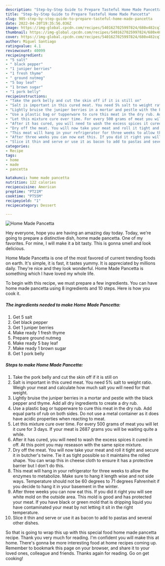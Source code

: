 ```yaml
---
description: "Step-by-Step Guide to Prepare Tasteful Home Made Pancetta"
title: "Step-by-Step Guide to Prepare Tasteful Home Made Pancetta"
slug: 905-step-by-step-guide-to-prepare-tasteful-home-made-pancetta
date: 2022-04-20T19:35:56.036Z
image: https://img-global.cpcdn.com/recipes/5401627025997824/680x482cq70/home-made-pancetta-recipe-main-photo.jpg
thumbnail: https://img-global.cpcdn.com/recipes/5401627025997824/680x482cq70/home-made-pancetta-recipe-main-photo.jpg
cover: https://img-global.cpcdn.com/recipes/5401627025997824/680x482cq70/home-made-pancetta-recipe-main-photo.jpg
author: Miguel Santiago
ratingvalue: 4.1
reviewcount: 40099
recipeingredient:
- "5 salt"
- " black pepper"
- "1 juniper berries"
- "1 fresh thyme"
- " ground nutmeg"
- "5 bay leaf"
- "1 brown sugar"
- "1 pork belly"
recipeinstructions:
- "Take the pork belly and cut the skin off if it is still on"
- "Salt is important in this cured meat. You need 5% salt to weight ratio. Weigh your meat and calculate how much salt you will need for that weight."
- "Lightly bruise the juniper berries in a mortar and pestle with the black pepper and thyme. Add all dry ingredients to create a dry rub."
- "Use a plastic bag or tupperware to cure this meat in the dry rub. Add equal parts of rub on both sides. Do not use a metal container as it does have acidic properties when reacting to meat."
- "Let this mixture cure over time. For every 500 grams of meat you will let it cure for 3 days. If your meat is 2687 grams you will be waiting quite a while."
- "After it has cured, you will need to wash the excess spices it cured in off. At this point you may reseason with the same spice mixture."
- "Dry off the meat. You will now take your meat and roll it tight and secure it in butcher&#39;s twine. Tie it as tight possible so it maintains the rolled shape. You can wrap this in cheese cloth to ensure it has a protective barrier but I don&#39;t do this."
- "This meat will hang in your refrigerator for three weeks to allow the enzymes to metabolize. Make sure to hang it length wise and not side ways. Temperature should not be 60 degrees to 71 degrees Fahrenheit if you decide to hang it in your basement in the winter."
- "After three weeks you can now eat this. If you did it right you will see white mold on the outside area. This mold is good and has protected your meat. If you have black or green mold that is dripping liquid you have contaminated your meat by not letting it sit in the right temperature."
- "Slice it thin and serve or use it as bacon to add to pastas and several other dishes."
categories:
- Recipe
tags:
- home
- made
- pancetta

katakunci: home made pancetta 
nutrition: 122 calories
recipecuisine: American
preptime: "PT21M"
cooktime: "PT55M"
recipeyield: "1"
recipecategory: Dessert

---
```



![Home Made Pancetta](https://img-global.cpcdn.com/recipes/5401627025997824/680x482cq70/home-made-pancetta-recipe-main-photo.jpg)

Hey everyone, hope you are having an amazing day today. Today, we're going to prepare a distinctive dish, home made pancetta. One of my favorites. For mine, I will make it a bit tasty. This is gonna smell and look delicious.



Home Made Pancetta is one of the most favored of current trending foods on earth. It's simple, it is fast, it tastes yummy. It is appreciated by millions daily. They're nice and they look wonderful. Home Made Pancetta is something which I have loved my whole life.


To begin with this recipe, we must prepare a few ingredients. You can have home made pancetta using 8 ingredients and 10 steps. Here is how you cook it.

<!--inarticleads1-->

##### The ingredients needed to make Home Made Pancetta:

1. Get 5 salt
1. Get  black pepper
1. Get 1 juniper berries
1. Make ready 1 fresh thyme
1. Prepare  ground nutmeg
1. Make ready 5 bay leaf
1. Make ready 1 brown sugar
1. Get 1 pork belly




<!--inarticleads2-->

##### Steps to make Home Made Pancetta:

1. Take the pork belly and cut the skin off if it is still on
1. Salt is important in this cured meat. You need 5% salt to weight ratio. Weigh your meat and calculate how much salt you will need for that weight.
1. Lightly bruise the juniper berries in a mortar and pestle with the black pepper and thyme. Add all dry ingredients to create a dry rub.
1. Use a plastic bag or tupperware to cure this meat in the dry rub. Add equal parts of rub on both sides. Do not use a metal container as it does have acidic properties when reacting to meat.
1. Let this mixture cure over time. For every 500 grams of meat you will let it cure for 3 days. If your meat is 2687 grams you will be waiting quite a while.
1. After it has cured, you will need to wash the excess spices it cured in off. At this point you may reseason with the same spice mixture.
1. Dry off the meat. You will now take your meat and roll it tight and secure it in butcher&#39;s twine. Tie it as tight possible so it maintains the rolled shape. You can wrap this in cheese cloth to ensure it has a protective barrier but I don&#39;t do this.
1. This meat will hang in your refrigerator for three weeks to allow the enzymes to metabolize. Make sure to hang it length wise and not side ways. Temperature should not be 60 degrees to 71 degrees Fahrenheit if you decide to hang it in your basement in the winter.
1. After three weeks you can now eat this. If you did it right you will see white mold on the outside area. This mold is good and has protected your meat. If you have black or green mold that is dripping liquid you have contaminated your meat by not letting it sit in the right temperature.
1. Slice it thin and serve or use it as bacon to add to pastas and several other dishes.




So that is going to wrap this up with this special food home made pancetta recipe. Thank you very much for reading. I'm confident you will make this at home. There's gonna be more interesting food at home recipes coming up. Remember to bookmark this page on your browser, and share it to your loved ones, colleague and friends. Thanks again for reading. Go on get cooking!
